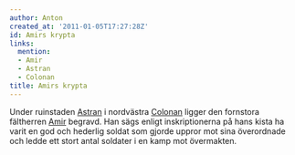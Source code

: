 ```yaml
---
author: Anton
created_at: '2011-01-05T17:27:28Z'
id: Amirs krypta
links:
  mention:
  - Amir
  - Astran
  - Colonan
title: Amirs krypta
---
```


Under ruinstaden [Astran] i nordvästra [Colonan] ligger den fornstora fältherren [Amir] begravd. Han
sägs enligt inskriptionerna på hans kista ha varit en god och hederlig soldat som gjorde uppror mot
sina överordnade och ledde ett stort antal soldater i en kamp mot övermakten.

  [Astran]: Astran
  [Colonan]: Colonan
  [Amir]: Amir
